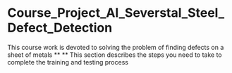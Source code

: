 # Course_Project_AI_Severstal_Steel_Defect_Detection
This course work is devoted to solving the problem of finding defects on a sheet of metals
** 
**
This section describes the steps you need to take to complete the training and testing process
